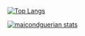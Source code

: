 [![Top Langs](https://github-readme-stats.vercel.app/api/top-langs/?username=anuraghazra&layout=compact)](https://github.com/anuraghazra/github-readme-stats)

[![maicondguerian stats](https://github-readme-stats.vercel.app/api/wakatime?username=maicondguerian)](https://github.com/anuraghazra/github-readme-stats)
